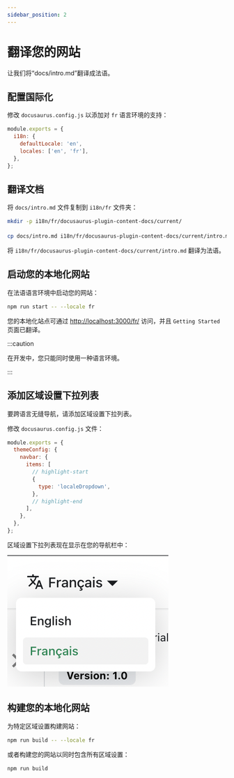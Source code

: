 ```yaml
---
sidebar_position: 2
---
```


# 翻译您的网站

让我们将“docs/intro.md”翻译成法语。

## 配置国际化

修改 `docusaurus.config.js` 以添加对 `fr` 语言环境的支持：

```js title="docusaurus.config.js"
module.exports = {
  i18n: {
    defaultLocale: 'en',
    locales: ['en', 'fr'],
  },
};
```

## 翻译文档

将 `docs/intro.md` 文件复制到 `i18n/fr` 文件夹：

```bash
mkdir -p i18n/fr/docusaurus-plugin-content-docs/current/

cp docs/intro.md i18n/fr/docusaurus-plugin-content-docs/current/intro.md
```

将 `i18n/fr/docusaurus-plugin-content-docs/current/intro.md` 翻译为法语。

## 启动您的本地化网站

在法语语言环境中启动您的网站：

```bash
npm run start -- --locale fr
```

您的本地化站点可通过 [http://localhost:3000/fr/](http://localhost:3000/fr/) 访问，并且 `Getting Started` 页面已翻译。

:::caution

在开发中，您只能同时使用一种语言环境。

:::

## 添加区域设置下拉列表

要跨语言无缝导航，请添加区域设置下拉列表。

修改 `docusaurus.config.js` 文件：

```js title="docusaurus.config.js"
module.exports = {
  themeConfig: {
    navbar: {
      items: [
        // highlight-start
        {
          type: 'localeDropdown',
        },
        // highlight-end
      ],
    },
  },
};
```

区域设置下拉列表现在显示在您的导航栏中：

![Locale Dropdown](./img/localeDropdown.png)

## 构建您的本地化网站

为特定区域设置构建网站：

```bash
npm run build -- --locale fr
```

或者构建您的网站以同时包含所有区域设置：

```bash
npm run build
```
